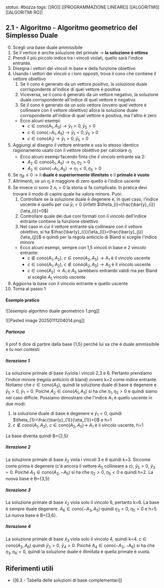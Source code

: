 *status*: #bozza 
*tags*: [[RO]] [[PROGRAMMAZIONE LINEARE]] [[ALGORITMI]] [[ALGORITMI RO]]

## 2.1 - Algoritmo - Algoritmo geometrico del Simplesso Duale

0. Scegli una base duale ammissibile
1. Se il vertice è anche soluzione del primale -> **la soluzione è ottima**
2. Prendi il più piccolo indice tra i vincoli violati, quello sarà l'indice entrante.
3. Disegna i vettori dei vincoli in base e della funzione obiettivo
4. Usando i vettori dei vincoli o i loro opposti, trova il cono che contiene il vettore obiettivo
	1. Se il cono è generato da un vettore positivo, la soluzione duale corrispondente al'indice di quel vettore è positiva
	2. Viceversa, se il cono è generato da un vettore negativo, la soluzione duale corrispondente all'indice di quel vettore è negativa
	3. Se il cono è generato da un solo vettore (ovvero quel vettore è collineare con il vettore obiettivo) allora la soluzione duale corrispondente all'indice di quel vettore è positiva, ma l'altro è zero
	*  Ecco alcuni esempi:
		* $c \in \text{cono}({A_{1},A_{5}}) \to \bar{y}_{1} > 0, \bar{y}_{5} > 0$ 
		* $c \in \text{cono}(-A_{1},A_{5}) \to \bar{y}_{1} < 0, \bar{y}_{5} > 0$
		* $c \in \text{cono}(A_{1}) \to \bar{y}_{1}>0, \bar{y}_{5}=0$
5. Aggiungi al disegno il vettore entrante e usa lo stesso identico ragionamento usato con il vettore obiettivo per calcolare $\eta_{i}$
	* Ecco alcuni esempi facendo finta che il vincolo entrante sia 2:
		* $A_{2} \in \text{cono}(A_{1},A_{5}) \to \eta_{1},\eta_{2} > 0$
		* $A_{2} \in \text{cono}(-A_{1},A_{5}) \to \eta_{1} < 0, \eta_{5} > 0$
6. Se $\eta_{B} \leq 0$ ->  il **duale è superiormente illimitato** e il **primale è vuoto** 
7. Altrimenti, se un $\eta_{i}$ è maggiore di zero quello è l'indice uscente
8. Se invece ci sono 2 $n_{i}>0$ la storia si fa complicata. In pratica devi trovare il modo di capire quale ha valore minore. Puoi:
	1. Controllare se la soluzione duale è degenere e, in quel caso, l'indice uscente è quello per cui $\bar{y}_{i}=0$ (infatti $\theta_{i}=\frac{\bar{y}_{i}}{\eta_{i}}=0$)
	2. Controllare quale dei due coni formati con il vincolo dell'indice entrante contiene la funzione obiettivo
	3. Nel caso in cui il vettore entrante sia collineare con il vettore obiettivo, si ha $\frac{\bar{y}_{i}}{\eta_{i}}=\frac{\bar{y}_{j}}{\eta_{j}}$ e quindi per la regola anticiclo di Bland si sceglie l'indice minore
	* Ecco alcuni esempi, sempre con 1,5 vincoli in base e 2 vincolo entrante: 
		* $c \not\in \text{cono}(A_{1},A_{2}), \ c \in \text{cono}(A_{2},A_{5}) \to A_{1}$ è il vincolo uscente
		* $c \in \text{cono}(A_{1},A_{2}), \ c \not\in \text{cono}(A_{2},A_{5}) \to A_{5}$ è il vincolo uscente
		* $c \in \text{cono}(A_{2}) \to A_{1}$ e $A_{5}$ sarebbero entrambi validi ma per Bland si sceglie $A_{1}$ vincolo uscente 
1. Aggiorna la base con il vincolo entrante e quello uscente
2. Torna al passo 1


#### Esempio pratico

![[esempio algoritmo duale geometrico 1.png]]

![[Pasted image 20250111204014.png]]


##### Partenza
Il prof ti dice di partire dalla base {1,5} perché lui sa che è duale ammissibile e tu non contesti

##### Iterazione 1
La soluzione primale di base $\bar{x}_{1}$viola i vincoli 2,3 e 6. Pertanto prendiamo l'indice minore (regola anticiclo di bland) ovvero k=2 come indice entrante. Notiamo che $c \in \text{cono}(A_{5})$, quindi  la soluzione duale di base è degenere e $\bar{y}_{5} > 0, \ \bar{y}_{1} = 0$. Poiché $A_{2} \in \text{cono}(A_{1},A_{5})$ si ha che $\eta_{1},\eta_{5} > 0$ e quindi siamo nel caso difficle. Possiamo dimostrare che l'indice $A_{1}$ è quello uscente in due modi:
1. la soluzione duale di base è degenere e $\bar{y}_{1}=0$, quindi $\theta_{1}=\frac{\bar{y}_{1}}{\eta_{1}}=0$ e h=1
2. $c \not\in \text{cono}(A_{1},A_{2}), \ c \in \text{cono}(A_{2},A_{5}) \to \ A_{1}$ è il vincolo uscente, h=1

La base diventa quindi B={2,5}
##### Iterazione 2
La soluzione primale di base $\bar{x}_{2}$ viola i vincoli 3 e 6 quindi k=3. Siccome come prima è degenere (c'è ancora il vettore $A_{5}$ collineare a c), $\bar{y}_{5}> 0, \ \bar{y}_{3}=0$. Poiché $A_{3} \in \text{cono}(A_{2}, -A_{5})$ si ha che $\eta_{2} > 0, \ \eta_{5} < 0$ e quindi h=2. La nuova base è B={3,5}

##### Iterazione 3
La soluzione primale di base $\bar{x}_{2}$ viola solo il vincolo 6, pertanto k=6. La base è sempre duale degenere. $A_{6} \in \text{cono}(-A_{3},A_{5})$ quindi $\eta_{3}<0, \ \eta_{5}>0$ e h=5. La nuova base è B={3,6}.

##### Iterazione 4
La soluzione primale di base $\bar{x}_{3}$ viola solo il vincolo 4, quindi k=4.
$c \in \text{cono}(A_{3},A_{6})$ quindi $\bar{y}_{3}>0, \ \bar{y}_{4} >0$. Poiché $A_{4} \in \text{cono}(-A_{3},-A_{6})$  si ha che $\eta_{3},\eta_{6} < 0$, quindi la soluzione duale è illimitata e quella primale è vuota.


## Riferimenti utili

* [[6.3 - Tabella delle soluzioni di base complementari]]
